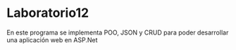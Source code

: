 # Laboratorio12
En este programa se implementa POO, JSON y CRUD para poder desarrollar una aplicación web en ASP.Net
